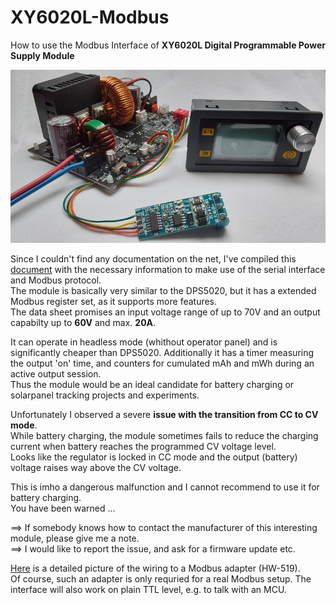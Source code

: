 # XY6020L-Modbus
How to use the Modbus Interface of **XY6020L Digital Programmable Power Supply Module**  

![XY6020L](./res/XY6020L-Modbus-800.png)


Since I couldn't find any documentation on the net, I've compiled this [document](./doc/XY6020L-Modbus-Interface.pdf) with the necessary information to make use of the serial interface and Modbus protocol.  
The module is basically very similar to the DPS5020, but it has a extended Modbus register set, as it supports more features.  
The data sheet promises an input voltage range of up to 70V and an output capabilty up to **60V** and max. **20A**.

It can operate in headless mode (whithout operator panel) and is significantly cheaper than DPS5020.
Additionally it has a timer measuring the output 'on' time, and counters for cumulated mAh and mWh during an active output session.  
Thus the module would be an ideal candidate for battery charging or solarpanel tracking projects and experiments.  

Unfortunately I observed a severe **issue with the transition from CC to CV mode**.  
While battery charging, the module sometimes fails to reduce the charging current when battery reaches the programmed CV voltage level.  
Looks like the regulator is locked in CC mode and the output (battery) voltage raises way above the CV voltage.  

This is imho a dangerous malfunction and I cannot recommend to use it for battery charging.  
You have been warned ...  

==> If somebody knows how to contact the manufacturer of this interesting module, please give me a note.  
==> I would like to report the issue, and ask for a firmware update etc.

[Here](./res/Wiring_400.png) is a detailed picture of the wiring to a Modbus adapter (HW-519).  
Of course, such an adapter is only requried for a real Modbus setup. The interface will also work on plain TTL level, e.g. to talk with an MCU.

